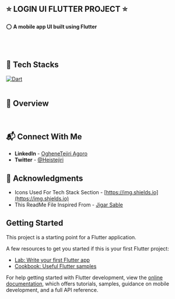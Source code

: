## ⭐ LOGIN UI FLUTTER PROJECT ⭐

⭕ **A mobile app UI built using Flutter**
<br>
<br>


<br>

## 📌 Tech Stacks

[![Dart](https://img.shields.io/badge/Dart5%20-%23E34F26.svg?&style=for-the-badge&logo=Dart5&logoColor=white)](https://github.com/heistejiri)&nbsp;
<br>
<br>

## 📌 Overview

<br>



## 📬 Connect With Me

- **LinkedIn** - [OgheneTejiri Agoro](https://www.linkedin.com/in/heistejiri/)
- **Twitter** - [@Heistejiri](https://www.twitter.com/heistejiri)

## 📌 Acknowledgments

- Icons Used For Tech Stack Section - [https://img.shields.io](https://img.shields.io)
- This ReadMe File Inspired From - [Jigar Sable](https://github.com/jigar-sable)

## Getting Started

This project is a starting point for a Flutter application.

A few resources to get you started if this is your first Flutter project:

- [Lab: Write your first Flutter app](https://docs.flutter.dev/get-started/codelab)
- [Cookbook: Useful Flutter samples](https://docs.flutter.dev/cookbook)

For help getting started with Flutter development, view the
[online documentation](https://docs.flutter.dev/), which offers tutorials,
samples, guidance on mobile development, and a full API reference.
